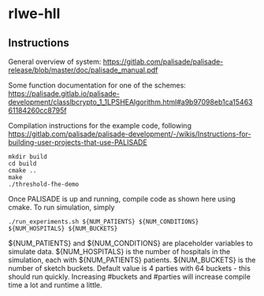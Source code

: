 # rlwe-hll


## Instructions
General overview of system:
https://gitlab.com/palisade/palisade-release/blob/master/doc/palisade_manual.pdf

Some function documentation for one of the schemes:
https://palisade.gitlab.io/palisade-development/classlbcrypto_1_1LPSHEAlgorithm.html#a9b97098eb1ca1546361184260cc8795f

Compilation instructions for the example code, following
https://gitlab.com/palisade/palisade-development/-/wikis/Instructions-for-building-user-projects-that-use-PALISADE
```
mkdir build
cd build
cmake ..
make
./threshold-fhe-demo
```

Once PALISADE is up and running, compile code as shown here using cmake. To run simulation, simply 

```
./run_experiments.sh ${NUM_PATIENTS} ${NUM_CONDITIONS} ${NUM_HOSPITALS} ${NUM_BUCKETS}
```

${NUM_PATIENTS} and ${NUM_CONDITIONS} are placeholder variables to simulate data. ${NUM_HOSPITALS} is the number of hospitals in the simulation, each with ${NUM_PATIENTS} patients. ${NUM_BUCKETS} is the number of sketch buckets. Default value is 4 parties with 64 buckets - this should run quickly. Increasing #buckets and #parties will increase compile time a lot and runtime a little. 
